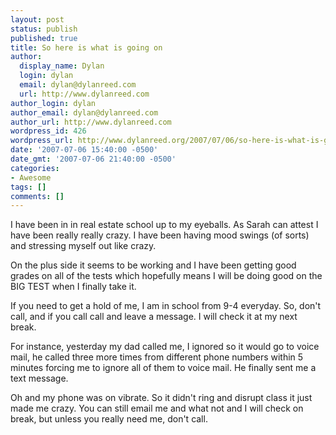 ```yaml
---
layout: post
status: publish
published: true
title: So here is what is going on
author:
  display_name: Dylan
  login: dylan
  email: dylan@dylanreed.com
  url: http://www.dylanreed.com
author_login: dylan
author_email: dylan@dylanreed.com
author_url: http://www.dylanreed.com
wordpress_id: 426
wordpress_url: http://www.dylanreed.org/2007/07/06/so-here-is-what-is-going-on/
date: '2007-07-06 15:40:00 -0500'
date_gmt: '2007-07-06 21:40:00 -0500'
categories:
- Awesome
tags: []
comments: []
---
```

<p>I have been in in real estate school up to my eyeballs. As Sarah can attest I have been really really crazy. I have been having mood swings (of sorts) and stressing myself out like crazy.</p>
<p><!--adsense--></p>
<p>On the plus side it seems to be working and I have been getting good grades on all of the tests which hopefully means I will be doing good on the BIG TEST when I finally take it.</p>
<p>If you need to get a hold of me, I am in school from 9-4 everyday. So, don't call, and if you call call and leave a message. I will check it at my next break. </p>
<p><!--adsense#text--></p>
<p>For instance, yesterday my dad called me, I ignored so it would go to voice mail, he called three more times from different phone numbers within 5 minutes forcing me to ignore all of them to voice mail. He finally sent me a text message.</p>
<p>Oh and my phone was on vibrate. So it didn't ring and disrupt class it just made me crazy. You can still email me and what not and I will check on break, but unless you really need me, don't call.</p></p>
